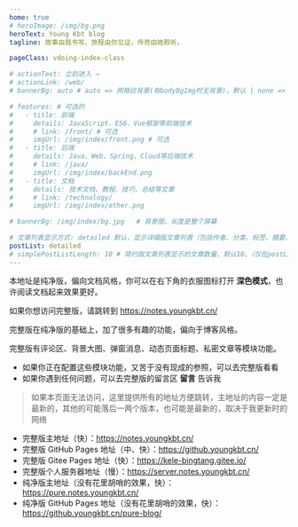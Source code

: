 ```yaml
---
home: true
# heroImage: /img/bg.png
heroText: Young Kbt blog
tagline: 故事由我书写，旅程由你见证，传奇由她聆听。

pageClass: vdoing-index-class

# actionText: 立刻进入 →
# actionLink: /web/
# bannerBg: auto # auto => 网格纹背景(有bodyBgImg时无背景)，默认 | none => 无 | '大图地址' | background: 自定义背景样式       提示：如发现文本颜色不适应你的背景时可以到palette.styl修改$bannerTextColor变量

# features: # 可选的
#   - title: 前端
#     details: JavaScript、ES6、Vue框架等前端技术
#     # link: /front/ # 可选
#     imgUrl: /img/index/front.png # 可选
#   - title: 后端
#     details: Java、Web、Spring、Cloud等后端技术
#     # link: /java/
#     imgUrl: /img/index/backEnd.png
#   - title: 文档
#     details: 技术文档、教程、技巧、总结等文章
#     # link: /technology/
#     imgUrl: /img/index/other.png

# bannerBg: /img/index/bg.jpg   # 背景图，长度是整个屏幕

# 文章列表显示方式: detailed 默认，显示详细版文章列表（包括作者、分类、标签、摘要、分页等）| simple => 显示简约版文章列表（仅标题和日期）| none 不显示文章列表
postList: detailed
# simplePostListLength: 10 # 简约版文章列表显示的文章数量，默认10。（仅在postList设置为simple时生效）
---
```



<!-- 网页左下角动态gif 小熊猫挥手 -->
<!-- <img src="/img/panda-waving.png" class="panda no-zoom" style="width: 130px;height: 115px;opacity: 0.8;margin-bottom: -4px;padding-bottom:0;position: fixed;bottom: 0;left: 0.5rem;z-index: 1;"> -->

本地址是纯净版，偏向文档风格，你可以在右下角的衣服图标打开 **深色模式**，也许阅读文档起来效果更好。

如果你想访问完整版，请跳转到 <https://notes.youngkbt.cn/>

完整版在纯净版的基础上，加了很多有趣的功能，偏向于博客风格。

完整版有评论区、背景大图、弹窗消息、动态页面标题、私密文章等模块功能。

- 如果你正在配置这些模块功能，又苦于没有现成的参照，可以去完整版看看
- 如果你遇到任何问题，可以去完整版的留言区 **留言** 告诉我

> 如果本页面无法访问，这里提供所有的地址方便跳转，主地址的内容一定是最新的，其他的可能落后一两个版本，也可能是最新的，取决于我更新时的网络

- 完整版主地址（快）：<https://notes.youngkbt.cn/>
- 完整版 GitHub Pages 地址（中、快）：<https://github.youngkbt.cn/>
- 完整版 Gitee Pages 地址（快）：<https://kele-bingtang.gitee.io/>
- 完整版个人服务器地址（慢）：<https://server.notes.youngkbt.cn/>
- 纯净版主地址（没有花里胡哨的效果，快）：<https://pure.notes.youngkbt.cn/>
- 纯净版 GitHub Pages 地址（没有花里胡哨的效果，快）：<https://github.youngkbt.cn/pure-blog/>

<ClientOnly>
  <WebInfo />
</ClientOnly>

